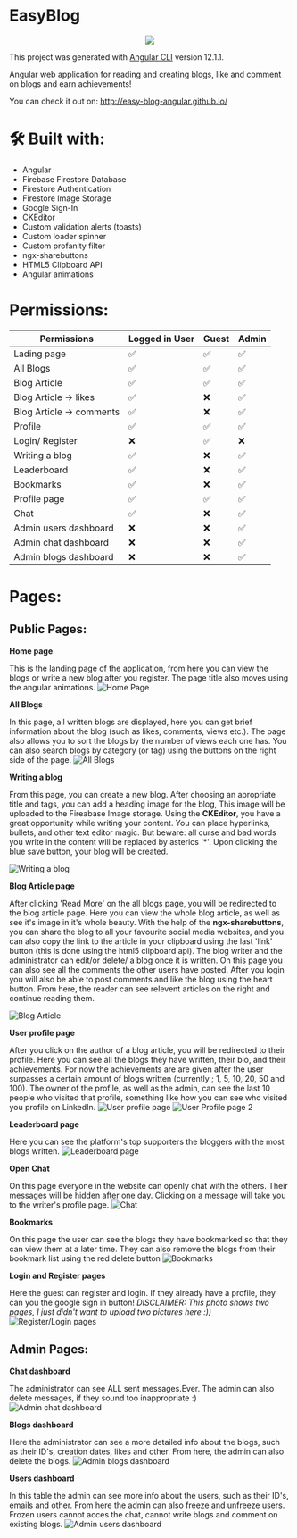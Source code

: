 # EasyBlog

<p align="center">
  <img src="https://i.ibb.co/xhZnYK2/site-logo-github.png">
</p>

This project was generated with [Angular CLI](https://github.com/angular/angular-cli) version 12.1.1.

Angular web application for reading and creating blogs, like and comment on blogs and earn achievements!

You can check it out on: http://easy-blog-angular.github.io/

# 🛠  Built with:
-  Angular
- Firebase Firestore Database
- Firestore Authentication
- Firestore Image Storage
- Google Sign-In
- CKEditor 
- Custom validation alerts (toasts)
- Custom loader spinner
- Custom profanity filter
- ngx-sharebuttons
- HTML5 Clipboard API
- Angular animations

# Permissions:
|  **Permissions**              |Logged in User|Guest |Admin |
|----------------|-------------------------------|--------|----------|
|Lading page  |✅|✅|✅
|All Blogs   |✅|✅|✅
|Blog Article   |✅|✅|✅
|Blog Article -> likes   |✅|❌|✅
|Blog Article -> comments|✅|❌|✅
|Profile |✅|✅|✅
|Login/ Register |❌|✅|❌
|Writing a blog|✅|❌|✅
|Leaderboard|✅|❌|✅
|Bookmarks|✅|❌|✅
|Profile page|✅|✅|✅
|Chat|✅|❌|✅
|Admin users dashboard |❌|❌|✅
|Admin chat dashboard|❌|❌|✅
|Admin blogs dashboard|❌|❌|✅

# Pages:
## Public Pages:
**Home page**

This is the landing page of the application, from here you can view the blogs or write a new blog after you register. The page title also moves using the angular animations.
![Home Page](https://i.ibb.co/pnnLCSK/home.png)

**All Blogs**

In this page, all written blogs are displayed, here you can get brief information about the blog (such as likes, comments, views etc.). The page also allows you to sort the blogs by the number of views each one has. You can also search blogs by category (or tag) using the buttons on the right side of the page.
![All Blogs](https://i.ibb.co/5B0PqRf/home.png)

**Writing a blog**

From this page, you can create a new blog. After choosing an apropriate title and tags, you can add a heading image for the blog, This image will be uploaded to the Fireabase Image storage. Using the **CKEditor**, you have a great opportunity  while writing your content. You can place hyperlinks, bullets, and other text editor magic. But beware: all curse and bad words you write in the content will be replaced by asterics '*'. Upon clicking the blue save button, your blog will be created.

![Writing a blog](https://i.ibb.co/zZpRX9Q/home.png)

**Blog Article page**

After clicking 'Read More' on the all blogs page, you will be redirected to the blog article page. Here you can view the whole blog article, as well as see it's image in it's whole beauty. With the help of the **ngx-sharebuttons**, you can share the blog to all your favourite social media websites, and you can also copy the link to the article in your clipboard using the last 'link' button (this is done using the html5 clipboard api). The blog writer and the administrator can edit/or delete/ a blog once it is written. On this page you can also see all the comments the other users have posted. After you login you will also be able to post comments and like the blog using the heart button. From here, the reader can see relevent articles on the right and continue reading them.

![Blog Article](https://i.ibb.co/sFkwQXf/blog-article.png)

**User profile page**

After you click on the author of a blog article, you will be redirected to their profile. Here you can see all the blogs they have written, their bio, and their achievements. For now the achievements are are given after the user surpasses a certain amount of blogs written (currently ; 1, 5, 10, 20, 50 and 100). The owner of the profile, as well as the admin, can see the last 10 people who visited that profile, something like how you can see who visited you profile on LinkedIn.
![User profile page](https://i.ibb.co/x6dpvP6/home.png)
![User Profile page 2](https://i.ibb.co/bKz89K3/visitations.png)

**Leaderboard page**

Here you can see the platform's top supporters the bloggers with the most blogs written.
![Leaderboard page](https://i.ibb.co/Y8LXV6T/home.png)

**Open Chat**

On this page everyone in the website can openly chat with the others. Their messages will be hidden after one day. Clicking on a message will take you to the writer's profile page.
![Chat](https://i.ibb.co/5TmBDDC/home.png)

**Bookmarks**

On this page the user can see the blogs they have bookmarked so that they can view them at a later time. They can also remove the blogs from their bookmark list using the red delete button
![Bookmarks](https://i.ibb.co/bmMzgTb/bookmarks-tab.png)

**Login and Register pages**

Here the guest can register and login. If they already have a profile, they can you the google sign in button!
*DISCLAIMER: This photo shows two pages, I just didn't want to upload two pictures here :))*
![Register/Login pages](https://i.ibb.co/6Ft8xGg/login-reg.png)
## Admin Pages:

**Chat dashboard**

The administrator can see ALL sent messages.Ever. The admin can also delete messages, if they sound too inappropriate :)
![Admin chat dashboard](https://i.ibb.co/ThJr7Dv/home.png)

**Blogs dashboard**

Here the administrator can see a more detailed info about the blogs, such as their ID's, creation dates, likes and other. From here, the admin can also delete the blogs.
![Admin blogs dashboard](https://i.ibb.co/K7HbvLM/home.png)


**Users dashboard**

In this table the admin can see more info about the users, such as their ID's,  emails and other. From here the admin can also freeze and unfreeze users. Frozen users cannot acces the chat, cannot write blogs and comment on existing blogs.
![Admin users dashboard](https://i.ibb.co/FDtKBR9/home.png)

